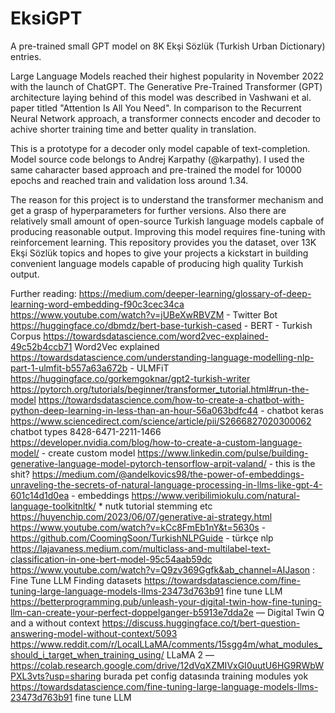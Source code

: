 # EksiGPT
A pre-trained small GPT model on 8K Ekşi Sözlük (Turkish Urban Dictionary) entries.

Large Language Models reached their highest popularity in November 2022 with the launch of ChatGPT. The Generative Pre-Trained Transformer (GPT) architecture laying behind of this model was described in Vashwani et al. paper titled "Attention Is All You Need". In comparison to the Recurrent Neural Network approach, a transformer connects encoder and decoder to achive shorter training time and better quality in translation.

This is a prototype for a decoder only model capable of text-completion. Model source code belongs to Andrej Karpathy (@karpathy). I used the same caharacter based approach and pre-trained the model for 10000 epochs and reached train and validation loss around 1.34.  

The reason for this project is to understand the transformer mechanism and get a grasp of hyperparameters for further versions. Also there are relatively small amount of open-source Turkish language models capbale of producing reasonable output. Improving this model requires fine-tuning with reinforcement learning. This repository provides you the dataset, over 13K Ekşi Sözlük topics and hopes to give your projects a kickstart in building convenient language models capable of producing high quality Turkish output.


Further reading:
https://medium.com/deeper-learning/glossary-of-deep-learning-word-embedding-f90c3cec34ca
https://www.youtube.com/watch?v=jUBeXwRBVZM - Twitter Bot
https://huggingface.co/dbmdz/bert-base-turkish-cased - BERT - Turkish Corpus
https://towardsdatascience.com/word2vec-explained-49c52b4ccb71 Word2Vec explained
https://towardsdatascience.com/understanding-language-modelling-nlp-part-1-ulmfit-b557a63a672b - ULMFiT
https://huggingface.co/gorkemgoknar/gpt2-turkish-writer
https://pytorch.org/tutorials/beginner/transformer_tutorial.html#run-the-model
https://towardsdatascience.com/how-to-create-a-chatbot-with-python-deep-learning-in-less-than-an-hour-56a063bdfc44 - chatbot keras
https://www.sciencedirect.com/science/article/pii/S2666827020300062  chatbot types
8428-6471-2211-1466
https://developer.nvidia.com/blog/how-to-create-a-custom-language-model/ - create custom model
https://www.linkedin.com/pulse/building-generative-language-model-pytorch-tensorflow-arpit-valand/ - this is the shit?
https://medium.com/@andelkovics98/the-power-of-embeddings-unraveling-the-secrets-of-natural-language-processing-in-llms-like-gpt-4-601c14d1d0ea - embeddings
https://www.veribilimiokulu.com/natural-language-toolkitnltk/ * nutk tutorial stemming etc
https://huyenchip.com/2023/06/07/generative-ai-strategy.html
https://www.youtube.com/watch?v=kCc8FmEb1nY&t=5630s - 
https://github.com/CoomingSoon/TurkishNLPGuide - türkçe nlp
https://lajavaness.medium.com/multiclass-and-multilabel-text-classification-in-one-bert-model-95c54aab59dc
https://www.youtube.com/watch?v=Q9zv369Ggfk&ab_channel=AIJason : Fine Tune LLM Finding datasets
https://towardsdatascience.com/fine-tuning-large-language-models-llms-23473d763b91 fine tune LLM
https://betterprogramming.pub/unleash-your-digital-twin-how-fine-tuning-llm-can-create-your-perfect-doppelganger-b5913e7dda2e — Digital Twin
Q and a without context https://discuss.huggingface.co/t/bert-question-answering-model-without-context/5093
https://www.reddit.com/r/LocalLLaMA/comments/15sgg4m/what_modules_should_i_target_when_training_using/
LLaMA 2 — https://colab.research.google.com/drive/12dVqXZMIVxGI0uutU6HG9RWbWPXL3vts?usp=sharing burada pet config datasında training modules yok
https://towardsdatascience.com/fine-tuning-large-language-models-llms-23473d763b91 fine tune LLM


